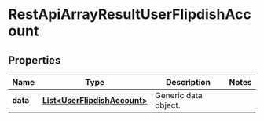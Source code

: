 
# RestApiArrayResultUserFlipdishAccount

## Properties
Name | Type | Description | Notes
------------ | ------------- | ------------- | -------------
**data** | [**List&lt;UserFlipdishAccount&gt;**](UserFlipdishAccount.md) | Generic data object. | 



